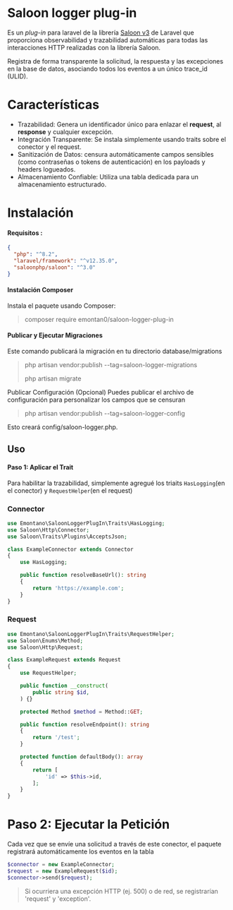 # Saloon logger plug-in  
Es un *plug-in* para laravel de la librería [Saloon v3](https://docs.saloon.dev/upgrade/whats-new-in-v3) de Laravel 
que proporciona observabilidad y trazabilidad automáticas 
para todas las interacciones HTTP realizadas con la librería Saloon. 

Registra de forma transparente la solicitud, la respuesta y las excepciones en la 
base de datos, asociando todos los eventos a un único trace_id (ULID).

# Características
- Trazabilidad: Genera un identificador único para enlazar el **request**, 
 al **response** y cualquier excepción.
- Integración Transparente: Se instala simplemente usando traits sobre el 
conector y el request.
- Sanitización de Datos: censura automáticamente campos sensibles 
(como contraseñas o tokens de autenticación) en los payloads y headers 
logueados.
- Almacenamiento Confiable: Utiliza una tabla dedicada para un almacenamiento 
estructurado.
 
# Instalación
#### Requisitos :
```json    
{
  "php": "^8.2",
  "laravel/framework": "^v12.35.0",
  "saloonphp/saloon": "^3.0"
}
```
#### Instalación Composer
Instala el paquete usando Composer:
> composer require emontan0/saloon-logger-plug-in

#### Publicar y Ejecutar Migraciones
Este comando publicará la migración en tu directorio database/migrations 
> php artisan vendor:publish --tag=saloon-logger-migrations
> 
> php artisan migrate

Publicar Configuración (Opcional)
Puedes publicar el archivo de configuración para personalizar los campos que se censuran 
>  php artisan vendor:publish --tag=saloon-logger-config

Esto creará config/saloon-logger.php.

## Uso
#### Paso 1: Aplicar el Trait 
Para habilitar la trazabilidad, simplemente agregué los triaits 
`HasLogging`(en el conector) y `RequestHelper`(en el request) 

### Connector
```php
use Emontano\SaloonLoggerPlugIn\Traits\HasLogging;
use Saloon\Http\Connector;
use Saloon\Traits\Plugins\AcceptsJson;

class ExampleConnector extends Connector
{
    use HasLogging;

    public function resolveBaseUrl(): string
    {
        return 'https://example.com';
    }
}
```
### Request
```php
use Emontano\SaloonLoggerPlugIn\Traits\RequestHelper;
use Saloon\Enums\Method;
use Saloon\Http\Request;

class ExampleRequest extends Request
{
    use RequestHelper;

    public function __construct(
        public string $id,
    ) {}

    protected Method $method = Method::GET;

    public function resolveEndpoint(): string
    {
        return '/test';
    }

    protected function defaultBody(): array
    {
        return [
            'id' => $this->id,
        ];
    }
}
```
# Paso 2: Ejecutar la Petición 
Cada vez que se envíe una solicitud a través de este conector, el paquete 
registrará automáticamente los eventos en la tabla 
```php
$connector = new ExampleConnector;
$request = new ExampleRequest($id);
$connector->send($request);
```
> Si ocurriera una excepción HTTP (ej. 500) o de red, se registrarían 'request' y 'exception'.


